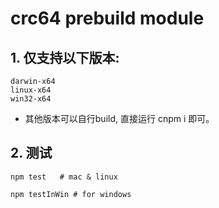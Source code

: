 # crc64 prebuild module

## 1. 仅支持以下版本:

```
darwin-x64
linux-x64
win32-x64
```

* 其他版本可以自行build, 直接运行 cnpm i 即可。

## 2. 测试

```
npm test   # mac & linux

npm testInWin # for windows
```
